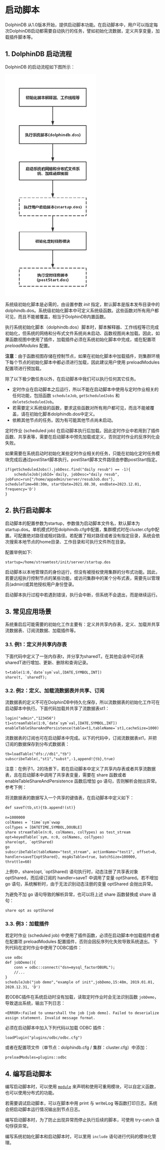 # 启动脚本

DolphinDB 从1.0版本开始，提供启动脚本功能。在启动脚本中，用户可以指定每次DolphinDB启动都需要自动执行的任务，譬如初始化流数据，定义共享变量，加载插件脚本等。

## 1. DolphinDB 启动流程

DolphinDB 的启动流程如下图所示：

![image](images/startup.png)

系统级初始化脚本是必需的，由设置参数 *init* 指定，默认脚本是版本发布目录中的 dolphindb.dos。系统级初始化脚本中可定义系统级函数。这些函数对所有用户都可见，而且不能被覆盖，相当于DolphinDB内置函数。

执行系统初始化脚本（dolphindb.dos）脚本时，脚本解释器、工作线程等已完成初始化，但系统的网络和分布式文件系统尚未启动、函数视图尚未加载。因此，如果函数视图中使用了插件，加载插件必须在系统初始化脚本中完成，或在配置项 *preloadModules* 配置。

**注意**：由于函数视图存储在控制节点，如果在初始化脚本中加载插件，则集群环境下每个节点的初始化脚本中都必须进行加载，因此建议用户使用 preloadModules 配置项进行预加载。

除了以下极少数任务以外，在启动脚本中我们可以执行任何其它任务。

* 定时作业在启动脚本之后运行，所以不能在启动脚本中使用与定时作业相关的任何功能，包括函数 `scheduleJob`, `getScheduledJobs` 和 `deleteScheduledJob`。
* 若需要定义系统级的函数，要求这些函数对所有用户都可见，而且不能被覆盖，请在初始化脚本dolphindb.dos中定义。
* 依赖其他节点的任务。因为有可能其他节点尚未启动。

定时作业 (scheduled job) 在启动脚本执行后加载。因此定时作业中若用到了插件函数、共享表等，需要在启动脚本中预先加载或定义，否则定时作业的反序列化会失败。

如果需要在系统启动时初始化某些定时作业相关的任务，只能在初始化定时任务模块完成后通过postStart脚本执行。postStart脚本文件路径由参数postStart指定。

```
if(getScheduledJobs().jobDesc.find("daily resub") == -1){
	scheduleJob(jobId=`daily, jobDesc="daily resub", jobFunc=run{"/home/appadmin/server/resubJob.dos"}, scheduleTime=08:30m, startDate=2021.08.30, endDate=2023.12.01, frequency='D')
}
```

## 2. 执行启动脚本

启动脚本的配置参数为startup，参数值为启动脚本文件名，默认脚本为startup.dos。单机模式时在dolphindb.cfg中配置，集群模式时在cluster.cfg中配置。可配置绝对路径或相对路径。若配置了相对路径或者没有指定目录，系统会依次搜索本地节点的home目录、工作目录和可执行文件所在目录。

配置举例如下:

```
startup=/home/streamtest/init/server/startup.dos
```

启动脚本以本地管理员的身份运行，但没有被授权使用集群的分布式功能。因此，若要远程执行控制节点的某些功能，或访问集群中的某个分布式表，需要先以管理员(admin)或其他授权用户身份登录。

启动脚本执行过程中若遇到错误，执行会中断，但系统不会退出，而是继续运行。

## 3. 常见应用场景

系统重启后可能需要的初始化工作主要有：定义并共享内存表，定义、加载并共享流数据表、订阅流数据、加载插件等。

### 3.1. 例1：定义并共享内存表

下面代码中定义了一张内存表t，并分享为sharedT。在其他会话中可对表sharedT进行增加、更新、删除和查询记录。

```
t=table(1:0,`date`sym`val,[DATE,SYMBOL,INT])
share(t, `sharedT);
```

### 3.2. 例2：定义、加载流数据表并共享、订阅

流数据表的定义不可在DolphinDB中持久化保存，所以流数据表的初始化工作可在启动脚本中执行。下面代码加载并共享了流数据表st1：

```
login("admin","123456")
t1=streamTable(1:0,`date`sym`val,[DATE,SYMBOL,INT])
enableTableShareAndPersistence(table=t1,tableName=`st1,cacheSize=1000)
```

流数据表的订阅也可在启动脚本中完成。以下的代码中，订阅流数据表st1，并把订阅的数据保存到分布式数据表：

```
tb=loadTable("dfs://db1","tb")
subscribeTable(,"st1","subst",-1,append!{tb},true)
```

注意：在例子1，2的场景下，若在启动脚本中定义了共享内存表或者共享流数据表，且在启动脚本中调用了共享表变量，需要在 share 函数或者 enableTableShareAndPersistence 函数后增加 go 语句，否则解析会抛出异常。参考下例：

将流数据表的数据写入一个共享的键值表，在启动脚本中定义如下：

```
def saveT(tb,st){tb.append!(st)}

n=1000000
colNames = `time`sym`vwap
colTypes = [DATETIME,SYMBOL,DOUBLE]
share streamTable(n:0, colNames, colTypes) as test_stream
opt=keyedTable(`sym, n:0, colNames, colTypes)
share(opt, `optShared)
go
subscribeTable(tableName="test_stream", actionName="test1", offset=0, handler=saveT{optShared}, msgAsTable=true, batchSize=100000, throttle=60)
```

上例中，share(opt, `optShared) 语句执行时，动态注册了共享表对象optShared，而后续订阅的 handler=saveT 中调用了变量 optShared。若不增加 go 语句，系统解析时，由于无法识别动态注册的变量 optShared 会抛出异常。

为避免不加 go 语句导致的解析异常，也可以将上述 share 函数替换成 share 语句：

```
share opt as optShared
```

### 3.3. 例3：加载插件

若定时作业 (scheduled job) 中使用了插件函数，必须在启动脚本中加载插件或者在配置项 preloadModules 配置插件，否则会因反序列化失败导致系统退出。
下列代码在定时作业中使用了ODBC插件：

```
use odbc
def jobDemo(){
	conn = odbc::connect("dsn=mysql_factorDBURL");
	//...
}
scheduleJob("job demo","example of init",jobDemo,15:48m, 2019.01.01, 2020.12.31, 'D')
```

若ODBC插件在系统启动时没有加载，读取定时作业时会无法识别函数 `jobDemo`，导致退出系统，输出下列日志：

```
<ERROR>:Failed to unmarshall the job [job demo]. Failed to deserialize assign statement. Invalid message format.
```

必须在启动脚本中加入下列代码以加载 ODBC 插件：

```
loadPlugin("plugins/odbc/odbc.cfg")
```

或者在配置项文件（单节点：dolphindb.cfg / 集群：cluster.cfg）中添加：

```
preloadModules=plugins::odbc
```

## 4. 编写启动脚本

编写启动脚本时，可以使用 [`module`](module_tutorial.html) 来声明和使用可重用模块，可以自定义函数，也可以使用分布式的功能。

若需要调试启动脚本，可以在脚本中用 print 与 writeLog 等函数打印日志。系统会把启动脚本运行情况输出到节点日志。

编写启动脚本时，为了防止出现异常而停止执行后续的脚本，可使用 try-catch 语句俘获异常。

编写系统初始化脚本和启动脚本时，可以里用 `include` 语句进行代码的模块化管理。

